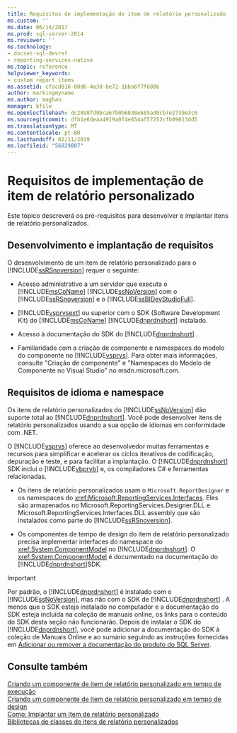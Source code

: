 ```yaml
---
title: Requisitos de implementação de item de relatório personalizado | Microsoft Docs
ms.custom: ''
ms.date: 06/14/2017
ms.prod: sql-server-2014
ms.reviewer: ''
ms.technology:
- docset-sql-devref
- reporting-services-native
ms.topic: reference
helpviewer_keywords:
- custom report items
ms.assetid: cfacd816-00d6-4a3d-be72-1bba6f7f6886
author: markingmyname
ms.author: maghan
manager: kfile
ms.openlocfilehash: dc2898fd9bca67b0b6838e685ad0cb7e2739e3c0
ms.sourcegitcommit: dfb1e6deaa4919a0f4e654af57252cfb09613dd5
ms.translationtype: MT
ms.contentlocale: pt-BR
ms.lasthandoff: 02/11/2019
ms.locfileid: "56029807"
---
```

# <a name="custom-report-item-implementation-requirements"></a>Requisitos de implementação de item de relatório personalizado
  Este tópico descreverá os pré-requisitos para desenvolver e implantar itens de relatório personalizados.  
  
## <a name="development-and-deployment-requirements"></a>Desenvolvimento e implantação de requisitos  
 O desenvolvimento de um item de relatório personalizado para o [!INCLUDE[ssRSnoversion](../../includes/ssrsnoversion-md.md)] requer o seguinte:  
  
-   Acesso administrativo a um servidor que executa o [!INCLUDE[msCoName](../../includes/msconame-md.md)] [!INCLUDE[ssNoVersion](../../includes/ssnoversion-md.md)] com o [!INCLUDE[ssRSnoversion](../../includes/ssrsnoversion-md.md)] e o [!INCLUDE[ssBIDevStudioFull](../../includes/ssbidevstudiofull-md.md)].  
  
-   [!INCLUDE[vsprvsext](../../includes/vsprvsext-md.md)] ou superior com o SDK (Software Development Kit) do [!INCLUDE[msCoName](../../includes/msconame-md.md)] [!INCLUDE[dnprdnshort](../../includes/dnprdnshort-md.md)] instalado.  
  
-   Acesso à documentação do SDK do [!INCLUDE[dnprdnshort](../../includes/dnprdnshort-md.md)] .  
  
-   Familiaridade com a criação de componente e namespaces do modelo do componente no [!INCLUDE[vsprvs](../../includes/vsprvs-md.md)]. Para obter mais informações, consulte "Criação de componente" e "Namespaces do Modelo de Componente no Visual Studio" no msdn.microsoft.com.  
  
## <a name="language-and-namespace-requirements"></a>Requisitos de idioma e namespace  
 Os itens de relatório personalizados do [!INCLUDE[ssNoVersion](../../includes/ssnoversion-md.md)] dão suporte total ao [!INCLUDE[dnprdnshort](../../includes/dnprdnshort-md.md)]. Você pode desenvolver itens de relatório personalizados usando a sua opção de idiomas em conformidade com .NET.  
  
 O [!INCLUDE[vsprvs](../../includes/vsprvs-md.md)] oferece ao desenvolvedor muitas ferramentas e recursos para simplificar e acelerar os ciclos iterativos de codificação, depuração e teste, e para facilitar a implantação. O [!INCLUDE[dnprdnshort](../../includes/dnprdnshort-md.md)] SDK inclui o [!INCLUDE[vbprvb](../../includes/vbprvb-md.md)] e, os compiladores C# e ferramentas relacionadas.  
  
-   Os itens de relatório personalizados usam o `Microsoft.ReportDesigner` e os namespaces do <xref:Microsoft.ReportingServices.Interfaces>. Eles são armazenados no Microsoft.ReportingServices.Designer.DLL e Microsoft.ReportingServices.Interfaces.DLL assembly que são instalados como parte do [!INCLUDE[ssRSnoversion](../../includes/ssrsnoversion-md.md)].  
  
-   Os componentes de tempo de design do item de relatório personalizado precisa implementar interfaces do namespace do <xref:System.ComponentModel> no [!INCLUDE[dnprdnshort](../../includes/dnprdnshort-md.md)]. O <xref:System.ComponentModel> é documentado na documentação do [!INCLUDE[dnprdnshort](../../includes/dnprdnshort-md.md)]SDK.  
  
> [!IMPORTANT]  
>  Por padrão, o [!INCLUDE[dnprdnshort](../../includes/dnprdnshort-md.md)] é instalado com o [!INCLUDE[ssNoVersion](../../includes/ssnoversion-md.md)], mas não com o SDK de [!INCLUDE[dnprdnshort](../../includes/dnprdnshort-md.md)] . A menos que o SDK esteja instalado no computador e a documentação do SDK esteja incluída na coleção de manuais online, os links para o conteúdo do SDK desta seção não funcionarão. Depois de instalar o SDK do [!INCLUDE[dnprdnshort](../../includes/dnprdnshort-md.md)], você pode adicionar a documentação do SDK à coleção de Manuais Online e ao sumário seguindo as instruções fornecidas em [Adicionar ou remover a documentação do produto do SQL Server](../../2014-toc/books-online-for-sql-server-2014.md).  
  
## <a name="see-also"></a>Consulte também  
 [Criando um componente de item de relatório personalizado em tempo de execução](creating-a-custom-report-item-run-time-component.md)   
 [Criando um componente de item de relatório personalizado em tempo de design](creating-a-custom-report-item-design-time-component.md)   
 [Como: Implantar um Item de relatório personalizado](how-to-deploy-a-custom-report-item.md)   
 [Bibliotecas de classes de itens de relatório personalizados](custom-report-item-class-libraries.md)  
  
  

